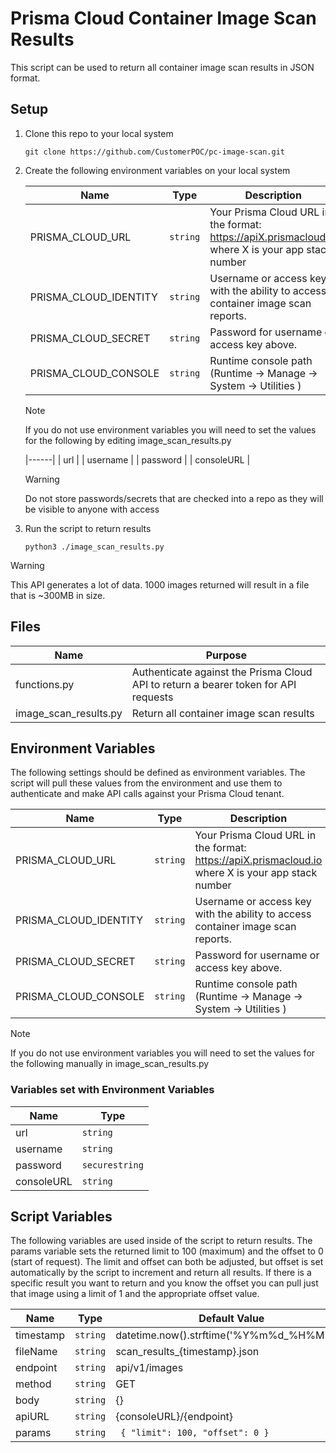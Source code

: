 # Prisma Cloud Container Image Scan Results

This script can be used to return all container image scan results in JSON format.

## Setup

1. Clone this repo to your local system

    ```shell
    git clone https://github.com/CustomerPOC/pc-image-scan.git
    ```

2. Create the following environment variables on your local system

    | Name | Type | Description |
    |------|------|-------------|
    | PRISMA_CLOUD_URL | `string` | Your Prisma Cloud URL in the format: https://apiX.prismacloud.io where X is your app stack number
    | PRISMA_CLOUD_IDENTITY | `string` | Username or access key with the ability to access container image scan reports.
    | PRISMA_CLOUD_SECRET | `string` | Password for username or access key above.
    | PRISMA_CLOUD_CONSOLE | `string` | Runtime console path (Runtime -> Manage -> System -> Utilities )

    > [!NOTE]
    > If you do not use environment variables you will need to set the values for the following
    > by editing image_scan_results.py

    |------|
    | url | 
    | username | 
    | password | 
    | consoleURL | 

    > [!WARNING]
    > Do not store passwords/secrets that are checked into a repo as they will be visible to anyone with access


3. Run the script to return results

    ```shell
    python3 ./image_scan_results.py
    ```

> [!WARNING]
> This API generates a lot of data. 1000 images returned will result in a file that is ~300MB in size. 


## Files

 | Name | Purpose | 
 |------|------|
 | functions.py | Authenticate against the Prisma Cloud API to return a bearer token for API requests | 
 | image_scan_results.py | Return all container image scan results |
 

## Environment Variables

The following settings should be defined as environment variables. The script will pull these values from the environment and 
use them to authenticate and make API calls against your Prisma Cloud tenant.

 | Name | Type | Description |
 |------|------|-------------|
 | PRISMA_CLOUD_URL | `string` | Your Prisma Cloud URL in the format: https://apiX.prismacloud.io where X is your app stack number
 | PRISMA_CLOUD_IDENTITY | `string` | Username or access key with the ability to access container image scan reports.
 | PRISMA_CLOUD_SECRET | `string` | Password for username or access key above.
 | PRISMA_CLOUD_CONSOLE | `string` | Runtime console path (Runtime -> Manage -> System -> Utilities )


> [!NOTE]
> If you do not use environment variables you will need to set the values for the following manually
> in image_scan_results.py

### Variables set with Environment Variables

 | Name | Type | 
 |------|------|
 | url | `string` | 
 | username | `string` |
 | password | `securestring`  |
 | consoleURL | `string` |





## Script Variables

The following variables are used inside of the script to return results. The params variable sets the returned limit to 100 (maximum) and the offset to 0 (start of request). The limit and offset can both be adjusted, but offset is set automatically by the script to increment and return all results. If there is a specific result you want to return and you know the offset you can pull just that image using a limit of 1 and the appropriate offset value.


 | Name | Type | Default Value |
 |------|------|-------------|
 | timestamp | `string` | datetime.now().strftime('%Y%m%d_%H%M%S')
 | fileName | `string` | scan_results_{timestamp}.json
 | endpoint | `string` | api/v1/images
 | method | `string` | GET
 | body | `string` | {}
 | apiURL | `string` | {consoleURL}/{endpoint}
 | params | `string` | ``` { "limit": 100, "offset": 0 }```


